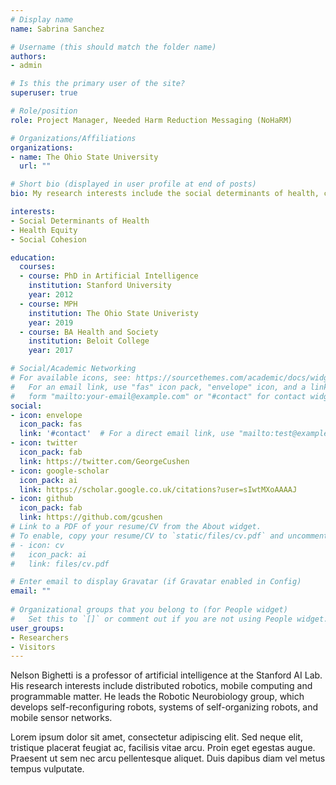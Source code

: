 ```yaml
---
# Display name
name: Sabrina Sanchez

# Username (this should match the folder name)
authors:
- admin

# Is this the primary user of the site?
superuser: true

# Role/position
role: Project Manager, Needed Harm Reduction Messaging (NoHaRM)

# Organizations/Affiliations
organizations:
- name: The Ohio State University
  url: ""

# Short bio (displayed in user profile at end of posts)
bio: My research interests include the social determinants of health, compounding social stratification across the life course, social cohesion, addiction, health equity, and community public health. 

interests:
- Social Determinants of Health
- Health Equity
- Social Cohesion 

education:
  courses:
  - course: PhD in Artificial Intelligence
    institution: Stanford University
    year: 2012
  - course: MPH
    institution: The Ohio State Univeristy
    year: 2019
  - course: BA Health and Society
    institution: Beloit College
    year: 2017

# Social/Academic Networking
# For available icons, see: https://sourcethemes.com/academic/docs/widgets/#icons
#   For an email link, use "fas" icon pack, "envelope" icon, and a link in the
#   form "mailto:your-email@example.com" or "#contact" for contact widget.
social:
- icon: envelope
  icon_pack: fas
  link: '#contact'  # For a direct email link, use "mailto:test@example.org".
- icon: twitter
  icon_pack: fab
  link: https://twitter.com/GeorgeCushen
- icon: google-scholar
  icon_pack: ai
  link: https://scholar.google.co.uk/citations?user=sIwtMXoAAAAJ
- icon: github
  icon_pack: fab
  link: https://github.com/gcushen
# Link to a PDF of your resume/CV from the About widget.
# To enable, copy your resume/CV to `static/files/cv.pdf` and uncomment the lines below.  
# - icon: cv
#   icon_pack: ai
#   link: files/cv.pdf

# Enter email to display Gravatar (if Gravatar enabled in Config)
email: ""
  
# Organizational groups that you belong to (for People widget)
#   Set this to `[]` or comment out if you are not using People widget.  
user_groups:
- Researchers
- Visitors
---
```


Nelson Bighetti is a professor of artificial intelligence at the Stanford AI Lab. His research interests include distributed robotics, mobile computing and programmable matter. He leads the Robotic Neurobiology group, which develops self-reconfiguring robots, systems of self-organizing robots, and mobile sensor networks.

Lorem ipsum dolor sit amet, consectetur adipiscing elit. Sed neque elit, tristique placerat feugiat ac, facilisis vitae arcu. Proin eget egestas augue. Praesent ut sem nec arcu pellentesque aliquet. Duis dapibus diam vel metus tempus vulputate. 
